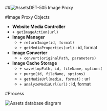 ##![Assets](https://raw.github.com/massiveart/sulu-docs/master/system-requirements/images/assets.png)DET-505 Image Proxy

#Image Proxy Objects

 - **Website Media Controller**
  - `+ getImageAction(url)`
 - **Image Manager**
   - `+ returnImage(id, format)`
   - `+ getMediaProperties(url)` : id, format
 - **Image Converter**
   - `+ convert(originalPath, parameters)`
 - **Image Cache Storage**
   - `+ save(tmpPath, id, fileName, options)`
   - `+ purge(id, fileName, options)`
   - `+ getMediaUrl(media, format)` : url
   - `+ analyzeMediaUrl(url)` : id, format

#Process

![Assets database diagram](https://raw.github.com/massiveart/sulu-docs/master/detail-specification/images/diagrams/ImageProxy.png)

